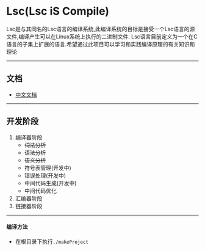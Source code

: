 Lsc(Lsc iS Compile)
==========================

Lsc是与其同名的Lsc语言的编译系统,此编译系统的目标是接受一个Lsc语言的源文件,编译产生可以在Linux系统上执行的二进制文件.
Lsc语言目前定义为一个在C语言的子集上扩展的语言.希望通过此项目可以学习和实践编译原理的有关知识和理论

------------------------------------------------------------------------------------------------

文档
------------
- [中文文档](./doc/index.md)

------------------------------------------------------------------------------------------------

开发阶段
-------------------
1. 编译器阶段
	- ~~词法分析~~ 
	- ~~语法分析~~
	- ~~语义分析~~
	- 符号表管理(开发中)
	- 错误处理(开发中)
	- 中间代码生成(开发中)
	- 中间代码优化
2. 汇编器阶段
3. 链接器阶段


---------------------------------------------------------------------------------------------

#### 编译方法
- 在根目录下执行`./makeProject`